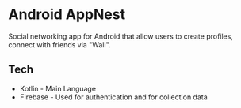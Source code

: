 # Android AppNest

Social networking app for Android that allow users to create profiles, connect with friends via "Wall".

## Tech
- Kotlin - Main Language
- Firebase - Used for authentication and for collection data
